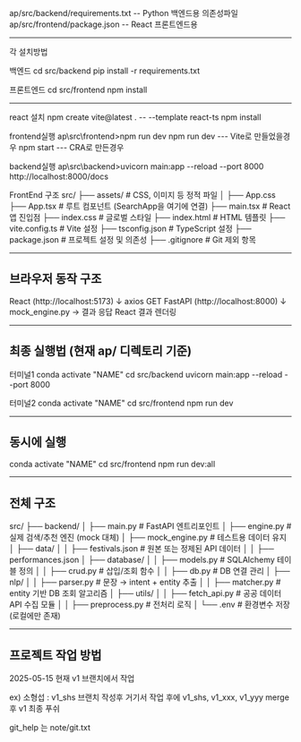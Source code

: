 ap/src/backend/requirements.txt -- Python 백엔드용 의존성파일
ap/src/frontend/package.json -- React 프론트엔드용

---

각 설치방법

백엔드
cd src/backend
pip install -r requirements.txt

프론트엔드
cd src/frontend
npm install

---

react 설치
npm create vite@latest . -- --template react-ts
npm install

frontend실행
ap\src\frontend>npm run dev
npm run dev --- Vite로 만들었을경우
npm start --- CRA로 만든경우

backend실행
ap\src\backend>uvicorn main:app --reload --port 8000
http://localhost:8000/docs

FrontEnd 구조
src/
├── assets/ # CSS, 이미지 등 정적 파일
│ ├── App.css
├── App.tsx # 루트 컴포넌트 (SearchApp을 여기에 연결)
├── main.tsx # React 앱 진입점
├── index.css # 글로벌 스타일
├── index.html # HTML 템플릿
├── vite.config.ts # Vite 설정
├── tsconfig.json # TypeScript 설정
├── package.json # 프로젝트 설정 및 의존성
├── .gitignore # Git 제외 항목

---

## 브라우저 동작 구조

React (http://localhost:5173)
↓ axios GET
FastAPI (http://localhost:8000)
↓ mock_engine.py → 결과 응답
React 결과 렌더링

---

## 최종 실행법 (현재 ap/ 디렉토리 기준)

터미널1
conda activate "NAME"
cd src/backend
uvicorn main:app --reload --port 8000

터미널2
conda activate "NAME"
cd src/frontend
npm run dev

---

## 동시에 실행

conda activate "NAME"
cd src/frontend
npm run dev:all

---

## 전체 구조

src/
├── backend/
│ ├── main.py # FastAPI 엔트리포인트
│ ├── engine.py # 실제 검색/추천 엔진 (mock 대체)
│ ├── mock_engine.py # 테스트용 데이터 유지
│ ├── data/
│ │ ├── festivals.json # 원본 또는 정제된 API 데이터
│ │ ├── performances.json
│ ├── database/
│ │ ├── models.py # SQLAlchemy 테이블 정의
│ │ ├── crud.py # 삽입/조회 함수
│ │ ├── db.py # DB 연결 관리
│ ├── nlp/
│ │ ├── parser.py # 문장 → intent + entity 추출
│ │ ├── matcher.py # entity 기반 DB 조회 알고리즘
│ ├── utils/
│ │ ├── fetch_api.py # 공공 데이터 API 수집 모듈
│ │ ├── preprocess.py # 전처리 로직
│ └── .env # 환경변수 저장 (로컬에만 존재)

---

## 프로젝트 작업 방법

2025-05-15 현재 v1 브랜치에서 작업

ex) 소형섭 : v1_shs 브랜치 작성후 거기서 작업
후에 v1_shs, v1_xxx, v1_yyy merge 후 v1 최종 푸쉬

git_help 는 note/git.txt
